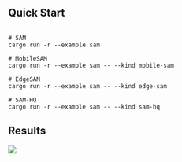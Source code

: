 ## Quick Start

```Shell

# SAM
cargo run -r --example sam

# MobileSAM
cargo run -r --example sam -- --kind mobile-sam

# EdgeSAM
cargo run -r --example sam -- --kind edge-sam

# SAM-HQ
cargo run -r --example sam -- --kind sam-hq
```


## Results

![](https://github.com/jamjamjon/assets/releases/download/sam/demo.png)
